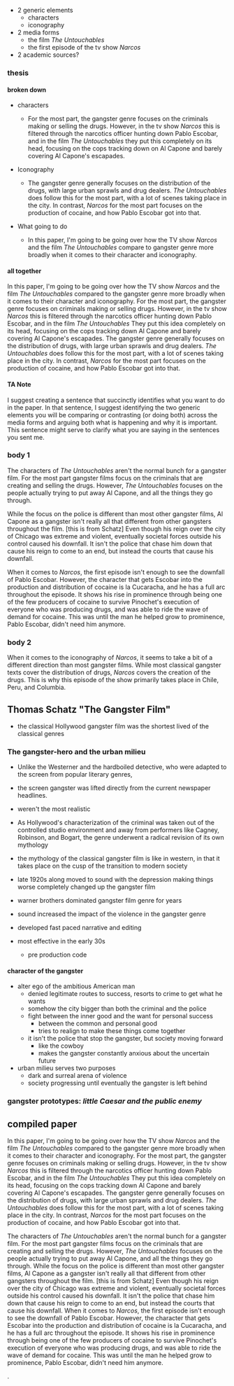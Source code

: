 - 2 generic elements
  - characters
  - iconography
- 2 media forms
  - the film *The Untouchables*
  - the first episode of the tv show *Narcos*
- 2 academic sources?

### thesis

#### broken down
- characters
  - For the most part, the gangster genre focuses on the criminals making or selling the drugs. However, in the tv show *Narcos* this is filtered through the narcotics officer hunting down Pablo Escobar, and in the film *The Untouchables* they put this completely on its head, focusing on the cops tracking down on Al Capone and barely covering Al Capone's escapades.

- Iconography
  - The gangster genre generally focuses on the distribution of the drugs, with large urban sprawls and drug dealers. *The Untouchables* does follow this for the most part, with a lot of scenes taking place in the city. In contrast, *Narcos* for the most part focuses on the production of cocaine, and how Pablo Escobar got into that.

- What going to do
  - In this paper, I'm going to be going over how the TV show *Narcos* and the film *The Untouchables* compare to gangster genre more broadly when it comes to their character and iconography.

#### all together
In this paper, I'm going to be going over how the TV show *Narcos* and the film *The Untouchables* compared to the gangster genre more broadly when it comes to their character and iconography. For the most part, the gangster genre focuses on criminals making or selling drugs. However, in the tv show *Narcos* this is filtered through the narcotics officer hunting down Pablo Escobar, and in the film *The Untouchables* They put this idea completely on its head, focusing on the cops tracking down Al Capone and barely covering Al Capone's escapades. The gangster genre generally focuses on the distribution of drugs, with large urban sprawls and drug dealers. *The Untouchables* does follow this for the most part, with a lot of scenes taking place in the city. In contrast, *Narcos* for the most part focuses on the production of cocaine, and how Pablo Escobar got into that.

#### TA Note
I suggest creating a sentence that succinctly identifies what you want to
do in the paper. In that sentence, I suggest identifying the two generic
elements you will be comparing or contrasting (or doing both) across the
media forms and arguing both what is happening and why it is important.
This sentence might serve to clarify what you are saying in the sentences
you sent me.

### body 1
The characters of *The Untouchables* aren't the normal bunch for a gangster film. For the most part gangster films focus on the criminals that are creating and selling the drugs. However, *The Untouchables* focuses on the people actually trying to put away Al Capone, and all the things they go through.

While the focus on the police is different than most other gangster films, Al Capone as a gangster isn't really all that different from other gangsters throughout the film. [this is from Schatz] Even though his reign over the city of Chicago was extreme and violent, eventually societal forces outside his control caused his downfall. It isn't the police that chase him down that cause his reign to come to an end, but instead the courts that cause his downfall.

When it comes to *Narcos*, the first episode isn't enough to see the downfall of Pablo Escobar. However, the character that gets Escobar into the production and distribution of cocaine is <!-- check for what they call him--> la Cucaracha, and he has a full arc throughout the episode. It shows his rise in prominence through being one of the few producers of cocaine to survive Pinochet's execution of everyone who was producing drugs, and was able to ride the wave of demand for cocaine. This was until the man he helped grow to prominence, Pablo Escobar, didn't need him anymore.












### body 2

When it comes to the iconography of *Narcos*, it seems to take a bit of a different direction than most gangster films. While most classical gangster texts cover the distribution of drugs, *Narcos* covers the creation of the drugs. This is why this episode of the show primarily takes place in Chile, Peru, and Columbia. 





























## Thomas Schatz "The Gangster Film"
- the classical Hollywood gangster film was the shortest lived of the classical genres

### The gangster-hero and the urban milieu
- Unlike the Westerner and the hardboiled detective, who were adapted to the screen from popular literary genres,
- the screen gangster was lifted directly from the current newspaper headlines.
- weren't the most realistic
- As Hollywood's characterization of the criminal was taken out of the controlled studio environment and away from performers like Cagney, Robinson, and Bogart, the genre underwent a radical revision of its own mythology
- the mythology of the classical gangster film is like in western, in that it takes place on the cusp of the transition to modern society

- late 1920s along moved to sound with the depression making things worse completely changed up the gangster film
- warner brothers dominated gangster film genre for years
- sound increased the impact of the violence in the gangster genre
- developed fast paced narrative and editing
- most effective in the early 30s
  - pre production code


#### character of the gangster
- alter ego of the ambitious American man
  - denied legitimate routes to success, resorts to crime to get what he wants
  - somehow the city bigger than both the criminal and the police
  - fight between the inner good and the want for personal success
    - between the common and personal good
    - tries to realign to make these things come together
  - it isn't the police that stop the gangster, but society moving forward
    - like the cowboy
    - makes the gangster constantly anxious about the uncertain future
- urban milieu serves two purposes
  - dark and surreal arena of violence
  - society progressing until eventually the gangster is left behind

### gangster prototypes: *little Caesar and the public enemy*

## compiled paper
In this paper, I'm going to be going over how the TV show *Narcos* and the film *The Untouchables* compared to the gangster genre more broadly when it comes to their character and iconography. For the most part, the gangster genre focuses on criminals making or selling drugs. However, in the tv show *Narcos* this is filtered through the narcotics officer hunting down Pablo Escobar, and in the film *The Untouchables* They put this idea completely on its head, focusing on the cops tracking down Al Capone and barely covering Al Capone's escapades. The gangster genre generally focuses on the distribution of drugs, with large urban sprawls and drug dealers. *The Untouchables* does follow this for the most part, with a lot of scenes taking place in the city. In contrast, *Narcos* for the most part focuses on the production of cocaine, and how Pablo Escobar got into that.

The characters of *The Untouchables* aren't the normal bunch for a gangster film. For the most part gangster films focus on the criminals that are creating and selling the drugs. However, *The Untouchables* focuses on the people actually trying to put away Al Capone, and all the things they go through. While the focus on the police is different than most other gangster films, Al Capone as a gangster isn't really all that different from other gangsters throughout the film. [this is from Schatz] Even though his reign over the city of Chicago was extreme and violent, eventually societal forces outside his control caused his downfall. It isn't the police that chase him down that cause his reign to come to an end, but instead the courts that cause his downfall. When it comes to *Narcos*, the first episode isn't enough to see the downfall of Pablo Escobar. However, the character that gets Escobar into the production and distribution of cocaine is <!-- check for what they call him--> la Cucaracha, and he has a full arc throughout the episode. It shows his rise in prominence through being one of the few producers of cocaine to survive Pinochet's execution of everyone who was producing drugs, and was able to ride the wave of demand for cocaine. This was until the man he helped grow to prominence, Pablo Escobar, didn't need him anymore.









.
